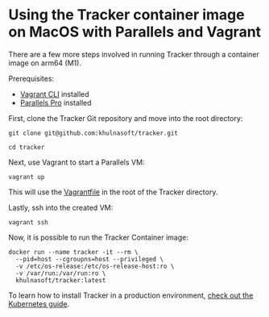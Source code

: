 # Using the Tracker container image on MacOS with Parallels and Vagrant

There are a few more steps involved in running Tracker through a container image on arm64 (M1).

Prerequisites:

* [Vagrant CLI](https://developer.hashicorp.com/vagrant/downloads) installed
* [Parallels Pro](https://www.parallels.com/uk/products/desktop/pro/) installed

First, clone the Tracker Git repository and move into the root directory:

```console
git clone git@github.com:khulnasoft/tracker.git

cd tracker
```

Next, use Vagrant to start a Parallels VM:

```console
vagrant up
```

This will use the [Vagrantfile](https://github.com/khulnasoft/tracker/blob/main/Vagrantfile) in the root of the Tracker directory.

Lastly, ssh into the created VM:

```console
vagrant ssh
```

Now, it is possible to run the Tracker Container image:

```shell
docker run --name tracker -it --rm \
  --pid=host --cgroupns=host --privileged \
  -v /etc/os-release:/etc/os-release-host:ro \
  -v /var/run:/var/run:ro \
  khulnasoft/tracker:latest
```

To learn how to install Tracker in a production environment, [check out the Kubernetes guide](./kubernetes-quickstart).
